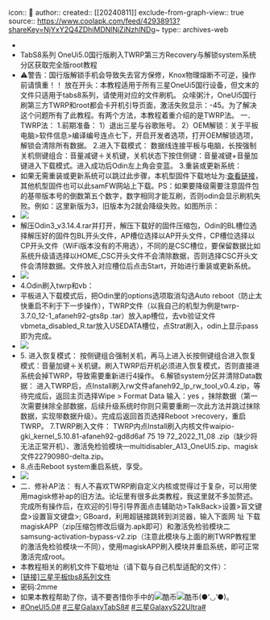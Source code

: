 icon:: 💾
author:: 
created:: [[20240811]]
exclude-from-graph-view:: true
source:: https://www.coolapk.com/feed/42938913?shareKey=NjYxY2Q4ZDhiMDNlNjZiNzhlNDg~
type:: archives-web

-
- TabS8系列 OneUi5.0国行版刷入TWRP第三方Recovery与解锁system系统分区获取完全版root教程
- ⚠️警告：国行版解锁手机会导致失去官方保修，Knox物理熔断不可逆，操作前请慎重！！ 放在开头：本教程适用于所有三星OneUi5国行设备，但文末的文件只适用于tabs8系列，请使用对应的文件刷机。 众嗦粥汁，OneUi5国行刷第三方TWRP和root都会卡开机引导页面，激活失败显示：-45。为了解决这个问题所有了此教程。有两个方法，本教程着重介绍的是TWRP法。 一．TWRP法： 1.前期准备： 1）退出三星与谷歌账号。 2）OEM解锁：关于平板电脑>软件信息>编译编号连点七下，开启开发者选项，打开OEM解锁选项，解锁会清除所有数据。 2.进入下载模式： 数据线连接平板与电脑，长按强制关机侧键组合：音量减键＋关机键，关机状态下按住侧键：音量减键+音量加键进入下载模式。进入成功后Odin左上角会变蓝。 3.重装或更新系统：
- 如果无需重装或更新系统可以跳过此步骤，本机型固件下载地址为:[查看链接](https://samfw.com/firmware/SM-X800/CHN)，其他机型固件也可以此samFW网站上下载。PS：如果要降级需要注意固件包的基带版本号的倒数第五个数字，数字相同才能互刷，否则odin会显示刷机失败。例如：这里新版为3，旧版本为2就会降级失败。如图所示：
- ![](http://image.coolapk.com/feed/2023/0202/05/3047752_f880a9ca_5987_3045_875@1589x233.png.m.jpg)
- 解压Odin3\_v3.14.4.rar并打开，解压下载好的固件压缩包，Odin的BL槽位选择解压好的固件包BL开头文件，AP槽位选择以AP开头文件，CP槽位选择以CP开头文件（WiFi版本没有的不用选），不同的是CSC槽位，要保留数据比如系统升级请选择以HOME\_CSC开头文件不会清除数据，否则选择CSC开头文件会清除数据。文件放入对应槽位后点击Start，开始进行重装或更新系统。
- ![](http://image.coolapk.com/feed/2023/0202/05/3047752_86e9daa8_5987_3056_850@1310x951.png.m.jpg)
- 4.Odin刷入twrp和vb：
- 平板进入下载模式后，把Odin里的options选项取消勾选Auto reboot（防止太快重启不利于下一步操作），TWRP文件（以我自己的机型为例是twrp-3.7.0\_12-1\_afaneh92-gts8p .tar）放入ap槽位，去vb验证文件vbmeta\_disabled\_R.tar放入USEDATA槽位，点Strat刷入，odin上显示pass即为完成。
- ![](http://image.coolapk.com/feed/2023/0202/05/3047752_e73ecccd_5987_3063_48@1312x950.png.m.jpg)
- 5\. 进入恢复模式： 按侧键组合强制关机，再马上进入长按侧键组合进入恢复模式：音量加键＋关机键。刷入TWRP后开机必须进入恢复模式，否则直接进系统会掉TWRP，导致需要重新进行4操作。 6.解锁system分区并清除Data数据： 进入TWRP后，点Install刷入rw文件afaneh92\_lp\_rw\_tool\_v0.4.zip，等待完成后，返回主页选择Wipe > Format Data 输入：yes ，抹除数据（第一次需要抹除全部数据，后续升级系统时你则只需要重刷一次此方法并跳过抹除数据，实现带数据升级）。完成后返回首页选择Reboot >recovery，重启TWRP。 7.TWRP刷入文件： TWRP内点Install刷入内核文件waipio-gki\_kernel\_5.10.81-afaneh92-gd8d6af 75 19 72\_2022\_11\_08 .zip（缺少将无法正常开机）、激活免检验模块一multidisabler\_A13\_OneUI5.zip、magisk文件22790980-delta.zip。
- 8.点击Reboot system重启系统，享受。
- ![](http://image.coolapk.com/feed/2023/0202/05/3047752_15dd2467_5987_307_70@2800x1752.jpeg.m.jpg)
- 二．修补AP法： 有人不喜欢TWRP刷自定义内核或觉得过于复杂，可以用使用magisk修补ap的旧方法。论坛里有很多此类教程，我这里就不多加赘述。完成所有操作后，在欢迎的引导引导界面点击辅助功>TalkBack>设置>盲文键盘>设置盲文键盘>; GBoard，利用超链接跳转到浏览器，输入下面网 址 下载magiskAPP（zip压缩包修改后缀为.apk即可）和激活免检验模块二samsung-activation-bypass-v2.zip（注意此模块与上面的刷TWRP教程里的激活免检验模块一不同），使用magiskAPP刷入模块并重启系统，即可正常激活完成root。
- 本教程相关的刷机文件下载地址（请下载与自己机型适配的文件）：
- [\[链接\]三星平板tbs8系列文件](https://wwmm.lanzoub.com/b047ny38f)
- 密码:2mme
- 如果本教程帮助了你，请不要吝惜你手中的![酷币](http://static.coolapk.com/emoticons/v9/c_coolb.png)![酷币](http://static.coolapk.com/emoticons/v9/c_coolb.png)(●’◡’●)。
- [#OneUI5.0#](/t/OneUI5.0?type=12) [#三星GalaxyTabS8#](/t/三星GalaxyTabS8?type=12) [#三星GalaxyS22Ultra#](/t/三星GalaxyS22Ultra?type=12)